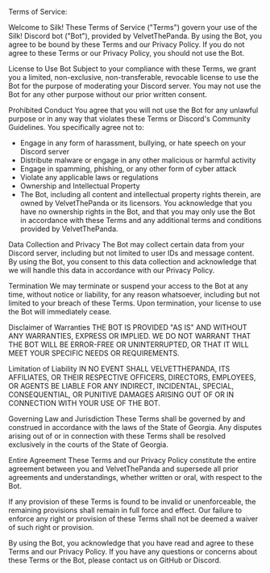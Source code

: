 Terms of Service:

Welcome to Silk! These Terms of Service ("Terms") govern your use of the Silk! Discord bot ("Bot"), provided by VelvetThePanda. By using the Bot, you agree to be bound by these Terms and our Privacy Policy. If you do not agree to these Terms or our Privacy Policy, you should not use the Bot.

License to Use Bot
Subject to your compliance with these Terms, we grant you a limited, non-exclusive, non-transferable, revocable license to use the Bot for the purpose of moderating your Discord server. You may not use the Bot for any other purpose without our prior written consent.

Prohibited Conduct
You agree that you will not use the Bot for any unlawful purpose or in any way that violates these Terms or Discord's Community Guidelines. You specifically agree not to:

- Engage in any form of harassment, bullying, or hate speech on your Discord server
- Distribute malware or engage in any other malicious or harmful activity
- Engage in spamming, phishing, or any other form of cyber attack
- Violate any applicable laws or regulations
- Ownership and Intellectual Property
- The Bot, including all content and intellectual property rights therein, are owned by VelvetThePanda or its licensors. You acknowledge that you have no ownership rights in the Bot, and that you may only use the Bot in accordance with these Terms and any additional terms and conditions provided by VelvetThePanda.

Data Collection and Privacy
The Bot may collect certain data from your Discord server, including but not limited to user IDs and message content. By using the Bot, you consent to this data collection and acknowledge that we will handle this data in accordance with our Privacy Policy.

Termination
We may terminate or suspend your access to the Bot at any time, without notice or liability, for any reason whatsoever, including but not limited to your breach of these Terms. Upon termination, your license to use the Bot will immediately cease.

Disclaimer of Warranties
THE BOT IS PROVIDED "AS IS" AND WITHOUT ANY WARRANTIES, EXPRESS OR IMPLIED. WE DO NOT WARRANT THAT THE BOT WILL BE ERROR-FREE OR UNINTERRUPTED, OR THAT IT WILL MEET YOUR SPECIFIC NEEDS OR REQUIREMENTS.

Limitation of Liability
IN NO EVENT SHALL VELVETTHEPANDA, ITS AFFILIATES, OR THEIR RESPECTIVE OFFICERS, DIRECTORS, EMPLOYEES, OR AGENTS BE LIABLE FOR ANY INDIRECT, INCIDENTAL, SPECIAL, CONSEQUENTIAL, OR PUNITIVE DAMAGES ARISING OUT OF OR IN CONNECTION WITH YOUR USE OF THE BOT.

Governing Law and Jurisdiction
These Terms shall be governed by and construed in accordance with the laws of the State of Georgia. Any disputes arising out of or in connection with these Terms shall be resolved exclusively in the courts of the State of Georgia.

Entire Agreement
These Terms and our Privacy Policy constitute the entire agreement between you and VelvetThePanda and supersede all prior agreements and understandings, whether written or oral, with respect to the Bot.

If any provision of these Terms is found to be invalid or unenforceable, the remaining provisions shall remain in full force and effect. Our failure to enforce any right or provision of these Terms shall not be deemed a waiver of such right or provision.

By using the Bot, you acknowledge that you have read and agree to these Terms and our Privacy Policy. If you have any questions or concerns about these Terms or the Bot, please contact us on GitHub or Discord.
